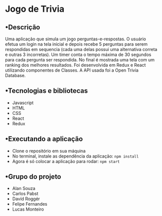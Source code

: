 # Jogo de Trivia

## •Descrição
Uma aplicação que simula um jogo perguntas-e-respostas. O usuário efetua um login na tela inicial e depois recebe 5 perguntas para serem respondidas em sequencia (cada uma delas possui uma alternativa correta e outras 3 incorretas). Um timer conta o tempo máxima de 30 segundos para cada pergunta ser respondida. No final é mostrada uma tela com um ranking dos melhores resultados. Foi desenvolvida em Redux e React utilizando componentes de Classes. A API usada foi a Open Trivia Database.

## •Tecnologias e bibliotecas
- Javascript
- HTML
- CSS
- React
- Redux

## •Executando a aplicação
- Clone o repositório em sua máquina
- No terminal, instale as dependência da aplicação: ```npm install```
- Agora é só colocar a aplicação para rodar: ```npm start```

## •Grupo do projeto
- Alan Souza
- Carlos Pabst
- Davíd Roggér
- Felipe Fernandes
- Lucas Monteiro
